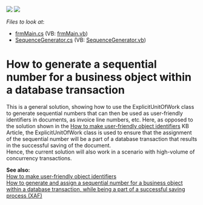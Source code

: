 <!-- default badges list -->
[![](https://img.shields.io/badge/Open_in_DevExpress_Support_Center-FF7200?style=flat-square&logo=DevExpress&logoColor=white)](https://supportcenter.devexpress.com/ticket/details/E2620)
[![](https://img.shields.io/badge/📖_How_to_use_DevExpress_Examples-e9f6fc?style=flat-square)](https://docs.devexpress.com/GeneralInformation/403183)
<!-- default badges end -->
<!-- default file list -->
*Files to look at*:

* [frmMain.cs](./CS/ExplicitUnitOfWorkDemo/frmMain.cs) (VB: [frmMain.vb](./VB/ExplicitUnitOfWorkDemo/frmMain.vb))
* [SequenceGenerator.cs](./CS/ExplicitUnitOfWorkDemo/SequenceGenerator.cs) (VB: [SequenceGenerator.vb](./VB/ExplicitUnitOfWorkDemo/SequenceGenerator.vb))
<!-- default file list end -->
# How to generate a sequential number for a business object within a database transaction


<p>This is a general solution, showing how to use the ExplicitUnitOfWork class to generate sequential numbers that can then be used as user-friendly identifiers in documents, as invoice line numbers, etc. Here, as opposed to the solution shown in the <a href="https://www.devexpress.com/Support/Center/p/A2213">How to make user-friendly object identifiers</a> KB Article, the ExplicitUnitOfWork class is used to ensure that the assignment of the sequential number will be a part of a database transaction that results in the successful saving of the document.<br />
Hence, the current solution will also work in a scenario with high-volume of concurrency transactions.</p><p><strong>See also:</strong> <br />
<a href="https://www.devexpress.com/Support/Center/p/A2213">How to make user-friendly object identifiers</a><br />
<a href="https://www.devexpress.com/Support/Center/p/E2829">How to generate and assign a sequential number for a business object within a database transaction, while being a part of a successful saving process (XAF)</a></p>

<br/>


